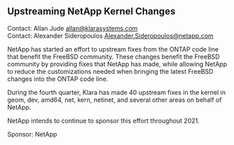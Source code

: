 ## Upstreaming NetApp Kernel Changes ##

Contact: Allan Jude <allan@klarasystems.com>  
Contact: Alexander Sideropoulos <Alexander.Sideropoulos@netapp.com>

NetApp has started an effort to upstream fixes from the ONTAP code line
that benefit the FreeBSD community. These changes benefit the FreeBSD
community by providing fixes that NetApp has made, while allowing NetApp
to reduce the customizations needed when bringing the latest FreeBSD
changes into the ONTAP code line.

During the fourth quarter, Klara has made 40 upstream fixes in the kernel in geom, dev, amd64, net, kern, netinet, and several other areas on behalf of NetApp.

NetApp intends to continue to sponsor this effort throughout 2021.

Sponsor: NetApp
